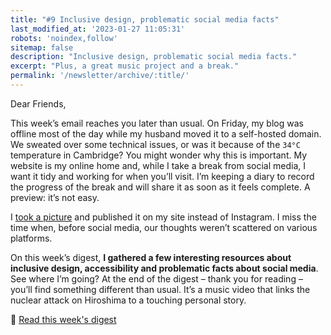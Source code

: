 ```yaml
---
title: "#9 Inclusive design, problematic social media facts"
last_modified_at: '2023-01-27 11:05:31'
robots: 'noindex,follow'
sitemap: false
description: "Inclusive design, problematic social media facts."
excerpt: "Plus, a great music project and a break."
permalink: '/newsletter/archive/:title/'
---
```

Dear Friends,

This week’s email reaches you later than usual. On Friday, my blog was offline most of the day while my husband moved it to a self-hosted domain. We sweated over some technical issues, or was it because of the <code>34&deg;C</code> temperature in Cambridge? You might wonder why this is important. My website is my online home and, while I take a break from social media, I want it tidy and working for when you’ll visit. I’m keeping a diary to record the progress of the break and will share it as soon as it feels complete. A preview: it’s not easy. 

I [took a picture](https://silviamaggidesign.com/photography/today-i-saw/) and published it on my site instead of Instagram. I miss the time when, before social media, our thoughts weren’t scattered on various platforms. 

On this week’s digest, **I gathered a few interesting resources about inclusive design, accessibility and problematic facts about social media**. See where I’m going? At the end of the digest – thank you for reading – you’ll find something different than usual. It’s a music video that links the nuclear attack on Hiroshima to a touching personal story.

<p class="detached">🔗 <a href="https://silviamaggidesign.com/design-digested/inclusive-design/">Read this week's digest</a></p>